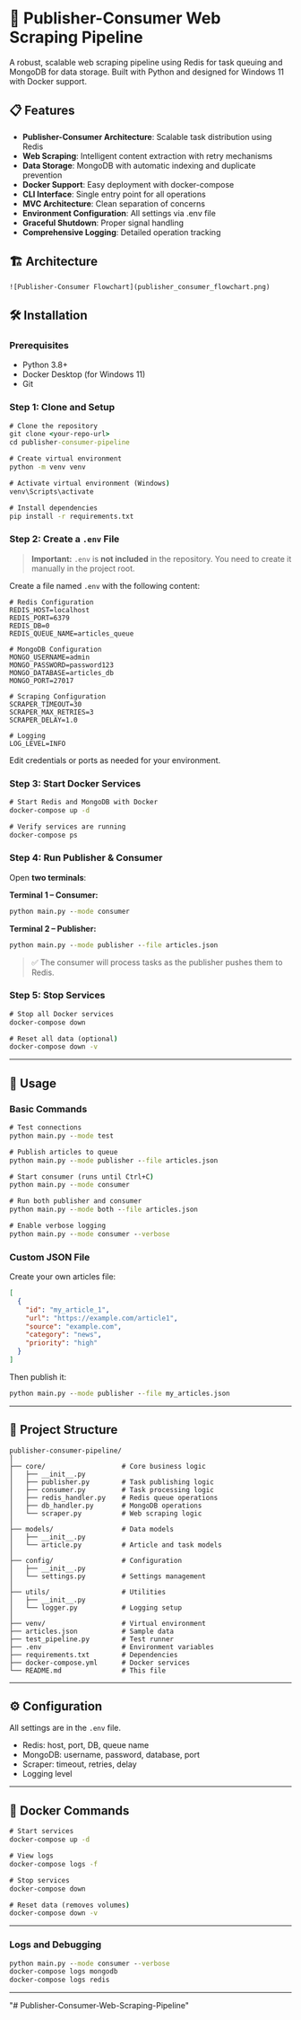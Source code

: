 # 🚀 Publisher-Consumer Web Scraping Pipeline

A robust, scalable web scraping pipeline using Redis for task queuing and MongoDB for data storage. Built with Python and designed for Windows 11 with Docker support.

## 📋 Features

* **Publisher-Consumer Architecture**: Scalable task distribution using Redis
* **Web Scraping**: Intelligent content extraction with retry mechanisms
* **Data Storage**: MongoDB with automatic indexing and duplicate prevention
* **Docker Support**: Easy deployment with docker-compose
* **CLI Interface**: Single entry point for all operations
* **MVC Architecture**: Clean separation of concerns
* **Environment Configuration**: All settings via .env file
* **Graceful Shutdown**: Proper signal handling
* **Comprehensive Logging**: Detailed operation tracking

## 🏗️ Architecture

```
![Publisher-Consumer Flowchart](publisher_consumer_flowchart.png)
```

## 🛠️ Installation

### Prerequisites

* Python 3.8+
* Docker Desktop (for Windows 11)
* Git

### Step 1: Clone and Setup

```cmd
# Clone the repository
git clone <your-repo-url>
cd publisher-consumer-pipeline

# Create virtual environment
python -m venv venv

# Activate virtual environment (Windows)
venv\Scripts\activate

# Install dependencies
pip install -r requirements.txt
```

### Step 2: Create a `.env` File

> **Important:** `.env` is **not included** in the repository.
> You need to create it manually in the project root.

Create a file named `.env` with the following content:

```env
# Redis Configuration
REDIS_HOST=localhost
REDIS_PORT=6379
REDIS_DB=0
REDIS_QUEUE_NAME=articles_queue

# MongoDB Configuration
MONGO_USERNAME=admin
MONGO_PASSWORD=password123
MONGO_DATABASE=articles_db
MONGO_PORT=27017

# Scraping Configuration
SCRAPER_TIMEOUT=30
SCRAPER_MAX_RETRIES=3
SCRAPER_DELAY=1.0

# Logging
LOG_LEVEL=INFO
```

Edit credentials or ports as needed for your environment.

### Step 3: Start Docker Services

```cmd
# Start Redis and MongoDB with Docker
docker-compose up -d

# Verify services are running
docker-compose ps
```

### Step 4: Run Publisher & Consumer

Open **two terminals**:

**Terminal 1 – Consumer:**

```cmd
python main.py --mode consumer
```

**Terminal 2 – Publisher:**

```cmd
python main.py --mode publisher --file articles.json
```

> ✅ The consumer will process tasks as the publisher pushes them to Redis.

### Step 5: Stop Services

```cmd
# Stop all Docker services
docker-compose down

# Reset all data (optional)
docker-compose down -v
```

---

## 🚀 Usage

### Basic Commands

```cmd
# Test connections
python main.py --mode test

# Publish articles to queue
python main.py --mode publisher --file articles.json

# Start consumer (runs until Ctrl+C)
python main.py --mode consumer

# Run both publisher and consumer
python main.py --mode both --file articles.json

# Enable verbose logging
python main.py --mode consumer --verbose
```

### Custom JSON File

Create your own articles file:

```json
[
  {
    "id": "my_article_1",
    "url": "https://example.com/article1",
    "source": "example.com",
    "category": "news",
    "priority": "high"
  }
]
```

Then publish it:

```cmd
python main.py --mode publisher --file my_articles.json
```

---

## 📁 Project Structure

```
publisher-consumer-pipeline/
│
├── core/                   # Core business logic
│   ├── __init__.py
│   ├── publisher.py        # Task publishing logic
│   ├── consumer.py         # Task processing logic
│   ├── redis_handler.py    # Redis queue operations
│   ├── db_handler.py       # MongoDB operations
│   └── scraper.py          # Web scraping logic
│
├── models/                 # Data models
│   ├── __init__.py
│   └── article.py          # Article and task models
│
├── config/                 # Configuration
│   ├── __init__.py
│   └── settings.py         # Settings management
│
├── utils/                  # Utilities
│   ├── __init__.py
│   └── logger.py           # Logging setup
│
├── venv/                   # Virtual environment
├── articles.json           # Sample data
├── test_pipeline.py        # Test runner
├── .env                    # Environment variables
├── requirements.txt        # Dependencies
├── docker-compose.yml      # Docker services
└── README.md               # This file
```

---

## ⚙️ Configuration

All settings are in the `.env` file.

* Redis: host, port, DB, queue name
* MongoDB: username, password, database, port
* Scraper: timeout, retries, delay
* Logging level

---

## 🐳 Docker Commands

```cmd
# Start services
docker-compose up -d

# View logs
docker-compose logs -f

# Stop services
docker-compose down

# Reset data (removes volumes)
docker-compose down -v
```

---


### Logs and Debugging

```cmd
python main.py --mode consumer --verbose
docker-compose logs mongodb
docker-compose logs redis
```

---


"# Publisher-Consumer-Web-Scraping-Pipeline" 
